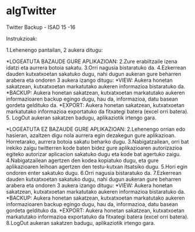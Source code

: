 # algTwitter
Twitter Backup - ISAD 15 -16

Instrukzioak:

1.Lehenengo pantailan, 2 aukera ditugu:

*LOGEATUTA BAZAUDE GURE APLIKAZIOAN:
    2.Zure erabiltzaile izena idatzi eta aurrera botoia sakatu.
    3.Orri nagusia bistaratuko da.
    4.Ezkerrean dauden kutxatxoetan sakatuko dugu, nahi dugun aukeran gure beharren arabera eta ondoren 3 aukera izango ditugu:
          *VIEW: Aukera honetan sakatzean, kutxatxoetan markatutako aukeren informazioa bistaratuko da.
          *BACKUP: Aukera honetan sakatzean, kutxatxoetan markatutako aukeren informazioaren backup egingo dugu, hau da, informazioa, datu basean gordeta geldituko da.
          *EXPORT: Aukera honetan sakatzean, kutxatxoetan markatutako informazioa exportatuko da fitxategi batera (excel orri batera).
    5. LogOut aukeran sakatzen badugu, aplikaziotik irtengo gara.
    
*LOGEATUTA EZ BAZAUDE GURE APLIKAZIOAN:
    2.Lehenengo orrian edo hasieran, azaltzen digu nola aurrera egin dezakegun gure aplikazioan. Horretarako, aurrera botoia sakatu beharko dugu.
    3.Nabigatzailean, orri bat irekiko zaigu twitterren kode baten bidez gure aplikazioaren autorizazioa egiteko autorizar aplicacion sakatuko dugu eta kode bat agertuko zaigu.
    4.Nabigatzailean agertzen den kodea kopiatuko dugu, eta gure aplikazioaren leihoan agertzen den testu-kutxan itsatsiko dugu.
    5.Hori egin ondoren enter sakatuko dugu.
    6.Orri nagusia bistaratuko da.
    7.Ezkerrean dauden kutxatxoetan sakatuko dugu, nahi dugun aukeran gure beharren arabera eta ondoren 3 aukera izango ditugu:
          *VIEW: Aukera honetan sakatzean, kutxatxoetan markatutako aukeren informazioa bistaratuko da.
          *BACKUP: Aukera honetan sakatzean, kutxatxoetan markatutako aukeren informazioaren backup egingo dugu, hau da, informazioa, datu basean gordeta geldituko da.
          *EXPORT: Aukera honetan sakatzean, kutxatxoetan markatutako informazioa exportatuko da fitxategi batera (excel orri batera).
    8.LogOut aukeran sakatzen badugu, aplikaziotik irtengo gara.
